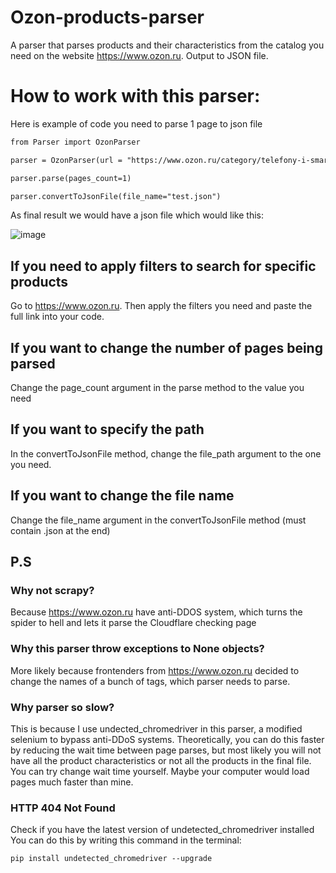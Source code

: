 # Ozon-products-parser
A parser that parses products and their characteristics from the catalog you need on the website https://www.ozon.ru. Output to JSON file.

How to work with this parser:
================================

Here is example of code you need to parse 1 page to json file

```html
from Parser import OzonParser

parser = OzonParser(url = "https://www.ozon.ru/category/telefony-i-smart-chasy-15501/")

parser.parse(pages_count=1)

parser.convertToJsonFile(file_name="test.json")
```

As final result we would have a json file which would like this:

![image](https://github.com/Asikul1415/Ozon-products-parser/assets/83174848/67664e03-cd05-4557-badf-0b6d41655dd5)

If you need to apply filters to search for specific products
----------------------
Go to https://www.ozon.ru. Then apply the filters you need and paste the full link into your code.

If you want to change the number of pages being parsed
-----------------------
Change the page_count argument in the parse method to the value you need

If you want to specify the path
------------------------
In the convertToJsonFile method, change the file_path argument to the one you need.

If you want to change the file name
------------------------
Change the file_name argument in the convertToJsonFile method (must contain .json at the end)

P.S
-----------------
### Why not scrapy?
Because <https://www.ozon.ru> have anti-DDOS system, which turns the spider to hell and lets it parse the Cloudflare checking page

### Why this parser throw exceptions to None objects?
More likely because frontenders from <https://www.ozon.ru> decided to change the names of a bunch of tags, which parser needs to parse.

### Why parser so slow?
This is because I use undected_chromedriver in this parser, a modified selenium to bypass anti-DDoS systems. Theoretically, you can do this faster by reducing the wait time between page parses, but most likely you will not have all the product characteristics or not all the products in the final file. You can try change wait time yourself. Maybe your computer would load pages much faster than mine.

### HTTP 404 Not Found
Check if you have the latest version of undetected_chromedriver installed
You can do this by writing this command in the terminal:

```html
pip install undetected_chromedriver --upgrade
```
